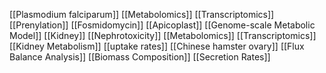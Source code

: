[[Plasmodium falciparum]]
[[Metabolomics]]
[[Transcriptomics]]
[[Prenylation]]
[[Fosmidomycin]]
[[Apicoplast]]
[[Genome-scale Metabolic Model]]
[[Kidney]]
[[Nephrotoxicity]]
[[Metabolomics]]
[[Transcriptomics]]
[[Kidney Metabolism]]
[[uptake rates]]
[[Chinese hamster ovary]]
[[Flux Balance Analysis]]
[[Biomass Composition]]
[[Secretion Rates]]
